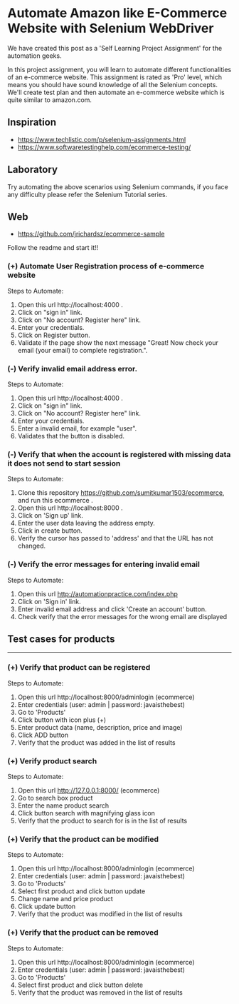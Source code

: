# Automate Amazon like E-Commerce Website with Selenium WebDriver

We have created this post as a 'Self Learning Project Assignment' for the automation geeks.

In this project assignment, you will learn to automate different functionalities of an e-commerce website. This assignment is rated as 'Pro' level, which means you should have sound knowledge of all the Selenium concepts. We'll create test plan and then automate an e-commerce website which is quite similar to amazon.com.

## Inspiration

- https://www.techlistic.com/p/selenium-assignments.html
- https://www.softwaretestinghelp.com/ecommerce-testing/

## Laboratory

Try automating the above scenarios using Selenium commands, if you face any difficulty please refer the Selenium Tutorial series.

## Web

- https://github.com/jrichardsz/ecommerce-sample

Follow the readme and start it!!

### (+) Automate User Registration process of e-commerce website

Steps to Automate:

1. Open this url http://localhost:4000 .
2. Click on "sign in" link.
3. Click on "No account? Register here" link.
4. Enter your credentials.
5. Click on Register button.
6. Validate if the page show the next message "Great! Now check your email (your email) to complete registration.".

### (-) Verify invalid email address error.

Steps to Automate:

1. Open this url http://localhost:4000 .
2. Click on "sign in" link.
3. Click on "No account? Register here" link.
4. Enter your credentials.
5. Enter a invalid email, for example "user".
6. Validates that the button is disabled.

### (-) Verify that when the account is registered with missing data it does not send to start session

Steps to Automate:

1. Clone this repository https://github.com/sumitkumar1503/ecommerce, and run this ecommerce .
2. Open this url http://localhost:8000 .
3. Click on 'Sign up' link.
4. Enter the user data leaving the address empty.
5. Click in create button.
6. Verify the cursor has passed to 'address' and that the URL has not changed.

### (-) Verify the error messages for entering invalid email

Steps to Automate:

1. Open this url http://automationpractice.com/index.php
2. Click on 'Sign in' link.
3. Enter invalid email address and click 'Create an account' button.
4. Check verify that the error messages for the wrong email are displayed


## Test cases for products
---
### (+) Verify that product can be registered

Steps to Automate:

1. Open this url http://localhost:8000/adminlogin (ecommerce)
2. Enter credentials (user: admin | password: javaisthebest)
3. Go to 'Products'
4. Click button with icon plus (+)
5. Enter product data (name, description, price and image)
6. Click ADD button
7. Verify that the product was added in the list of results

### (+) Verify product search

Steps to Automate:

1. Open this url http://127.0.0.1:8000/ (ecommerce)
2. Go to search box product
3. Enter the name product search
4. Click button search with magnifying glass icon
5. Verify that the product to search for is in the list of results

### (+) Verify that the product can be modified

Steps to Automate:

1. Open this url http://localhost:8000/adminlogin (ecommerce)
2. Enter credentials (user: admin | password: javaisthebest)
3. Go to 'Products'
4. Select first product and click button update
5. Change name and price product
6. Click update button
7. Verify that the product was modified in the list of results

### (+) Verify that the product can be removed

Steps to Automate:

1. Open this url http://localhost:8000/adminlogin (ecommerce)
2. Enter credentials (user: admin | password: javaisthebest)
3. Go to 'Products'
4. Select first product and click button delete
5. Verify that the product was removed in the list of results
